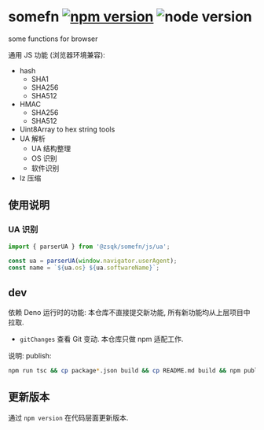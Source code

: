 # somefn [![npm version](https://img.shields.io/npm/v/@zsqk/somefn.svg?style=flat)](https://www.npmjs.com/package/@zsqk/somefn) ![node version](https://img.shields.io/node/v/@zsqk/somefn.svg?style=flat)

some functions for browser

通用 JS 功能 (浏览器环境兼容):

- hash
  - SHA1
  - SHA256
  - SHA512
- HMAC
  - SHA256
  - SHA512
- Uint8Array to hex string tools
- UA 解析
  - UA 结构整理
  - OS 识别
  - 软件识别
- lz 压缩

## 使用说明

### UA 识别

```ts
import { parserUA } from '@zsqk/somefn/js/ua';

const ua = parserUA(window.navigator.userAgent);
const name = `${ua.os} ${ua.softwareName}`;
```

## dev

依赖 Deno 运行时的功能:
本仓库不直接提交新功能, 所有新功能均从上层项目中拉取.

- `gitChanges` 查看 Git 变动.
本仓库只做 npm 适配工作.

说明:
publish:

```sh
npm run tsc && cp package*.json build && cp README.md build && npm publish ./build --access public
```

## 更新版本

通过 `npm version` 在代码层面更新版本.
